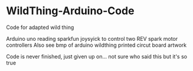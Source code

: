 # WildThing-Arduino-Code
Code for adapted wild thing

Arduino uno reading sparkfun joysyick to control two REV spark motor controllers
Also see bmp of arduino wildthing printed circut board artwork 

Code is never finished, just given up on... not sure who said this but it's so true
